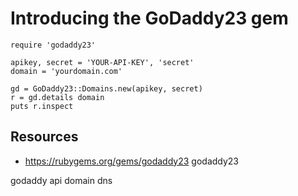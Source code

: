 # Introducing the GoDaddy23 gem

    require 'godaddy23'

    apikey, secret = 'YOUR-API-KEY', 'secret'
    domain = 'yourdomain.com'

    gd = GoDaddy23::Domains.new(apikey, secret)
    r = gd.details domain
    puts r.inspect

## Resources

* https://rubygems.org/gems/godaddy23 godaddy23

godaddy api domain dns
